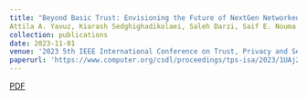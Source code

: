 ```yaml
---
title: "Beyond Basic Trust: Envisioning the Future of NextGen Networked Systems and Digital Signatures"
Attila A. Yavuz, Kiarash Sedghighadikolaei, Saleh Darzi, Saif E. Nouma
collection: publications
date: 2023-11-01
venue: '2023 5th IEEE International Conference on Trust, Privacy and Security in Intelligent Systems and Applications (TPS-ISA)'
paperurl: 'https://www.computer.org/csdl/proceedings/tps-isa/2023/1UAj2YQfzK8'
---
```

[PDF](https://cse.usf.edu/~attilaayavuz/article/23/NextGNetSignatureYavuzSep2023Approved.pdf)
